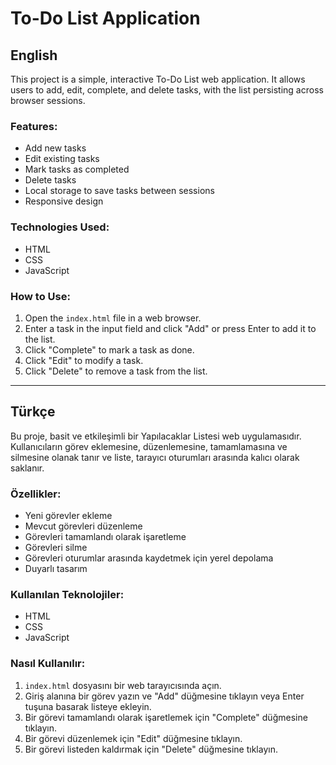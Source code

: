 # To-Do List Application

## English

This project is a simple, interactive To-Do List web application. It allows users to add, edit, complete, and delete tasks, with the list persisting across browser sessions.

### Features:
- Add new tasks
- Edit existing tasks
- Mark tasks as completed
- Delete tasks
- Local storage to save tasks between sessions
- Responsive design

### Technologies Used:
- HTML
- CSS
- JavaScript

### How to Use:
1. Open the `index.html` file in a web browser.
2. Enter a task in the input field and click "Add" or press Enter to add it to the list.
3. Click "Complete" to mark a task as done.
4. Click "Edit" to modify a task.
5. Click "Delete" to remove a task from the list.

---

## Türkçe

Bu proje, basit ve etkileşimli bir Yapılacaklar Listesi web uygulamasıdır. Kullanıcıların görev eklemesine, düzenlemesine, tamamlamasına ve silmesine olanak tanır ve liste, tarayıcı oturumları arasında kalıcı olarak saklanır.

### Özellikler:
- Yeni görevler ekleme
- Mevcut görevleri düzenleme
- Görevleri tamamlandı olarak işaretleme
- Görevleri silme
- Görevleri oturumlar arasında kaydetmek için yerel depolama
- Duyarlı tasarım

### Kullanılan Teknolojiler:
- HTML
- CSS
- JavaScript

### Nasıl Kullanılır:
1. `index.html` dosyasını bir web tarayıcısında açın.
2. Giriş alanına bir görev yazın ve "Add" düğmesine tıklayın veya Enter tuşuna basarak listeye ekleyin.
3. Bir görevi tamamlandı olarak işaretlemek için "Complete" düğmesine tıklayın.
4. Bir görevi düzenlemek için "Edit" düğmesine tıklayın.
5. Bir görevi listeden kaldırmak için "Delete" düğmesine tıklayın.